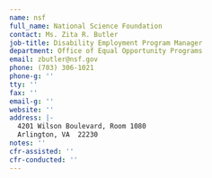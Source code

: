 ```yaml
---
name: nsf
full_name: National Science Foundation
contact: Ms. Zita R. Butler
job-title: Disability Employment Program Manager
department: Office of Equal Opportunity Programs
email: zbutler@nsf.gov
phone: (703) 306-1021
phone-g: ''
tty: ''
fax: ''
email-g: ''
website: ''
address: |-
  4201 Wilson Boulevard, Room 1080
  Arlington, VA  22230
notes: ''
cfr-assisted: ''
cfr-conducted: ''
---
```


